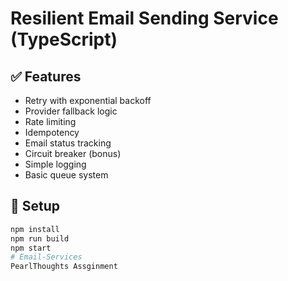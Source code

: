 # Resilient Email Sending Service (TypeScript)

## ✅ Features

- Retry with exponential backoff
- Provider fallback logic
- Rate limiting
- Idempotency
- Email status tracking
- Circuit breaker (bonus)
- Simple logging
- Basic queue system

## 🔧 Setup

```bash
npm install
npm run build
npm start
# Email-Services
PearlThoughts Assginment
